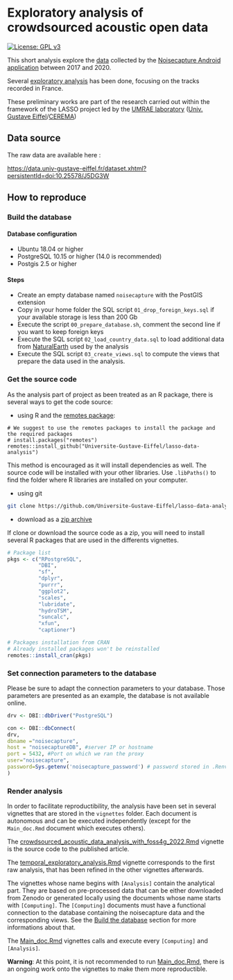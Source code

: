# Exploratory analysis of crowdsourced acoustic open data

[![License: GPL v3](https://img.shields.io/badge/License-GPLv3-blue.svg)](https://www.gnu.org/licenses/gpl-3.0)

This short analysis explore the [data](https://research-data.Universite-Gustave-Eiffel.fr/dataset.xhtml?persistentId=doi:10.25578/J5DG3W) collected by the [Noisecapture Android application](https://play.google.com/store/apps/details?id=org.noise_planet.noisecapture) between 2017 and 2020.

Several [exploratory analysis](https://Universite-Gustave-Eiffel.github.io/lasso-data-analysis/articles/) 
has been done, focusing on the tracks recorded in France.

These preliminary works are part of the research carried out 
within the framework of the LASSO project 
led by the [UMRAE laboratory](https://www.umrae.fr/en/) ([Univ. Gustave Eiffel](https://www.univ-gustave-eiffel.fr/)/[CEREMA](http://www.cerema.fr/))

## Data source

The raw data are available here :

https://data.univ-gustave-eiffel.fr/dataset.xhtml?persistentId=doi:10.25578/J5DG3W

## How to reproduce
### Build the database
#### Database configuration
- Ubuntu 18.04 or higher
- PostgreSQL 10.15 or higher (14.0 is recommended)
- Postgis 2.5 or higher

#### Steps

- Create an empty database named `noisecapture` with the PostGIS extension
- Copy in your home folder the SQL script `01_drop_foreign_keys.sql` if your available storage is less than 200 Gb
- Execute the script `00_prepare_database.sh`, comment the second line if you want to keep foreign keys
- Execute the SQL script `02_load_country_data.sql` to load additional data from [NaturalEarth](https://www.naturalearthdata.com/downloads/10m-cultural-vectors/) used by the analysis
- Execute the SQL script `03_create_views.sql` to compute the views that prepare the data used in the analysis.

### Get the source code

As the analysis part of project as been treated as an R package, there is several ways 
to get the code source:

- using R and the [remotes package](https://remotes.r-lib.org/):

```{r package-installation, eval=FALSE}
# We suggest to use the remotes packages to install the package and the required packages
# install.packages("remotes")
remotes::install_github("Universite-Gustave-Eiffel/lasso-data-analysis")
```

This method is encouraged as it will install dependencies as well.
The source code will be installed with your other libraries.
Use `.libPaths()` to find the folder where R libraries are installed on your computer.

- using git

```bash
git clone https://github.com/Universite-Gustave-Eiffel/lasso-data-analysis
```

- download as a [zip archive](https://github.com/Universite-Gustave-Eiffel/lasso-data-analysis/archive/refs/heads/main.zip)

If clone or download the source code as a zip, you will need to install several 
R packages that are used in the differents vignettes.

```r
# Package list
pkgs <- c("RPostgreSQL",
          "DBI",
          "sf",
          "dplyr",
          "purrr",
          "ggplot2",
          "scales",
          "lubridate",
          "hydroTSM",
          "suncalc",
          "xfun",
          "captioner")

# Packages installation from CRAN
# Already installed packages won't be reinstalled
remotes::install_cran(pkgs)
```

### Set connection parameters to the database

Please be sure to adapt the connection parameters to your database.
Those parameters are presented as an example, the database is not available online.

```r
drv <- DBI::dbDriver("PostgreSQL")

con <- DBI::dbConnect(
drv,
dbname ="noisecapture",
host = "noisecaptureDB", #server IP or hostname
port = 5432, #Port on which we ran the proxy
user="noisecapture",
password=Sys.getenv('noisecapture_password') # password stored in .Renviron. Use this to edit it : usethis::edit_r_environ()
)
```

### Render analysis

In order to facilitate reproductibility, the analysis have been set in several vignettes
that are stored in the `vignettes` folder.
Each document is autonomous and can be executed independently (except for the 
`Main_doc.Rmd` document which executes others).

The [crowdsourced_acoustic_data_analysis_with_foss4g_2022.Rmd](https://github.com/Universite-Gustave-Eiffel/lasso-data-analysis/blob/main/vignettes/crowdsourced_acoustic_data_analysis_with_foss4g_2022.Rmd) vignette is the source code to the published article.

The [temporal_exploratory_analysis.Rmd](https://github.com/Universite-Gustave-Eiffel/lasso-data-analysis/blob/main/vignettes/temporal_exploratory_analysis.Rmd) vignette corresponds to the first raw analysis, that has been refined in the other vignettes afterwards.

The vignettes whose name begins with `[Analysis]` contain the analytical part. 
They are based on pre-processed data that can be either downloaded from Zenodo 
or generated locally using the documents whose name starts with `[Computing]`.
The `[Computing]` documents must have a functional connection to the database 
containing the noisecapture data and the corresponding views. See the [Build the database](https://github.com/Universite-Gustave-Eiffel/lasso-data-analysis#build-the-database)
section for more informations about that.

The [Main_doc.Rmd](https://github.com/Universite-Gustave-Eiffel/lasso-data-analysis/blob/main/vignettes/Main_doc.Rmd)
vignettes calls and execute every `[Computing]` and `[Analysis]`.

**Warning**: At this point, it is not recommended to run [Main_doc.Rmd](https://github.com/Universite-Gustave-Eiffel/lasso-data-analysis/blob/main/vignettes/Main_doc.Rmd), there is an ongoing work onto the vignettes to make them more reproductible.






